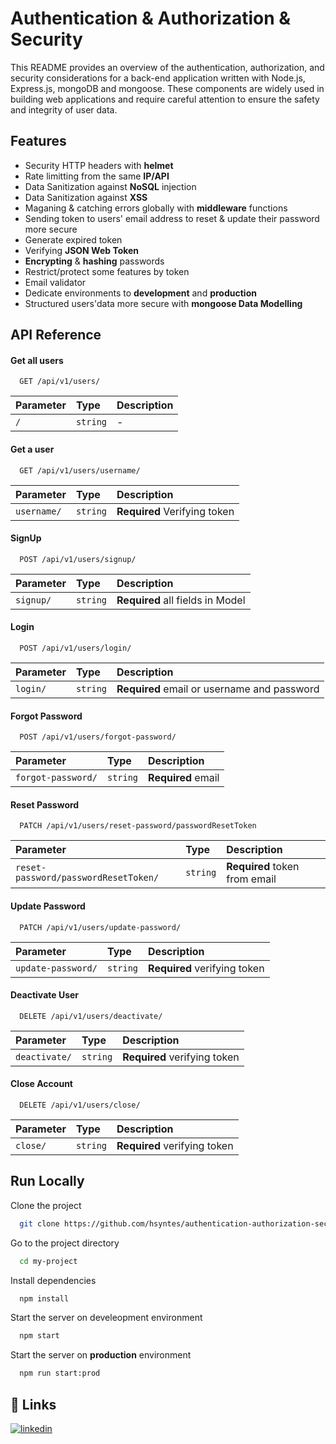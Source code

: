 # Authentication & Authorization & Security

This README provides an overview of the authentication, authorization, and security considerations for a back-end application written with Node.js, Express.js, mongoDB and mongoose. These components are widely used in building web applications and require careful attention to ensure the safety and integrity of user data.

## Features

- Security HTTP headers with **helmet**
- Rate limitting from the same **IP/API**
- Data Sanitization against **NoSQL** injection
- Data Sanitization against **XSS**
- Maganing & catching errors globally with **middleware** functions
- Sending token to users' email address to reset & update their password more secure
- Generate expired token
- Verifying **JSON Web Token**
- **Encrypting** & **hashing** passwords
- Restrict/protect some features by token
- Email validator
- Dedicate environments to **development** and **production**
- Structured users'data more secure with **mongoose Data Modelling**

## API Reference

#### Get all users

```http
  GET /api/v1/users/
```

| Parameter | Type     | Description |
| :-------- | :------- | :---------- |
| `/`       | `string` | -           |

#### Get a user

```http
  GET /api/v1/users/username/
```

| Parameter   | Type     | Description                  |
| :---------- | :------- | :--------------------------- |
| `username/` | `string` | **Required** Verifying token |

#### SignUp

```http
  POST /api/v1/users/signup/
```

| Parameter | Type     | Description                      |
| :-------- | :------- | :------------------------------- |
| `signup/` | `string` | **Required** all fields in Model |

#### Login

```http
  POST /api/v1/users/login/
```

| Parameter | Type     | Description                                 |
| :-------- | :------- | :------------------------------------------ |
| `login/`  | `string` | **Required** email or username and password |

#### Forgot Password

```http
  POST /api/v1/users/forgot-password/
```

| Parameter          | Type     | Description        |
| :----------------- | :------- | :----------------- |
| `forgot-password/` | `string` | **Required** email |

#### Reset Password

```http
  PATCH /api/v1/users/reset-password/passwordResetToken
```

| Parameter                            | Type     | Description                   |
| :----------------------------------- | :------- | :---------------------------- |
| `reset-password/passwordResetToken/` | `string` | **Required** token from email |

#### Update Password

```http
  PATCH /api/v1/users/update-password/
```

| Parameter          | Type     | Description                  |
| :----------------- | :------- | :--------------------------- |
| `update-password/` | `string` | **Required** verifying token |

#### Deactivate User

```http
  DELETE /api/v1/users/deactivate/
```

| Parameter     | Type     | Description                  |
| :------------ | :------- | :--------------------------- |
| `deactivate/` | `string` | **Required** verifying token |

#### Close Account

```http
  DELETE /api/v1/users/close/
```

| Parameter | Type     | Description                  |
| :-------- | :------- | :--------------------------- |
| `close/`  | `string` | **Required** verifying token |

## Run Locally

Clone the project

```bash
  git clone https://github.com/hsyntes/authentication-authorization-security
```

Go to the project directory

```bash
  cd my-project
```

Install dependencies

```bash
  npm install
```

Start the server on develeopment environment

```bash
  npm start
```

Start the server on **production** environment

```bash
  npm run start:prod
```

## 🔗 Links

[![linkedin](https://img.shields.io/badge/linkedin-0A66C2?style=for-the-badge&logo=linkedin&logoColor=white)](https://www.linkedin.com/)
